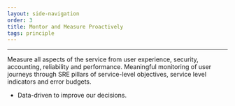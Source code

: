 ```yaml
---
layout: side-navigation
order: 3
title: Montor and Measure Proactively
tags: principle
---
```


---
Measure all aspects of the service from user experience, security, accounting, reliability and performance. Meaningful monitoring of user journeys through SRE pillars of service-level objectives, service level indicators and error budgets.

- Data-driven to improve our decisions.